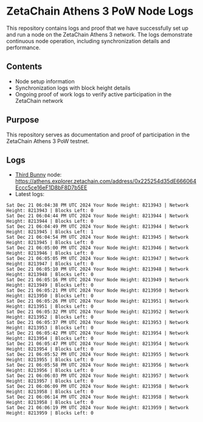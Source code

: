 # ZetaChain Athens 3 PoW Node Logs
This repository contains logs and proof that we have successfully set up and run a node on the ZetaChain Athens 3 network. The logs demonstrate continuous node operation, including synchronization details and performance.

## Contents
- Node setup information
- Synchronization logs with block height details
- Ongoing proof of work logs to verify active participation in the ZetaChain network

## Purpose
This repository serves as documentation and proof of participation in the ZetaChain Athens 3 PoW testnet.

## Logs

- [Third Bunny](https://thirdbunny.xyz/) node: https://athens.explorer.zetachain.com/address/0x225254d35dE666064Eccc5ce16eF1D8bF8D7b5EE
- Latest logs:
```
Sat Dec 21 06:04:38 PM UTC 2024 Your Node Height: 8213943 | Network Height: 8213943 | Blocks Left: 0
Sat Dec 21 06:04:44 PM UTC 2024 Your Node Height: 8213944 | Network Height: 8213944 | Blocks Left: 0
Sat Dec 21 06:04:49 PM UTC 2024 Your Node Height: 8213944 | Network Height: 8213945 | Blocks Left: 1
Sat Dec 21 06:04:54 PM UTC 2024 Your Node Height: 8213945 | Network Height: 8213945 | Blocks Left: 0
Sat Dec 21 06:05:00 PM UTC 2024 Your Node Height: 8213946 | Network Height: 8213946 | Blocks Left: 0
Sat Dec 21 06:05:05 PM UTC 2024 Your Node Height: 8213947 | Network Height: 8213947 | Blocks Left: 0
Sat Dec 21 06:05:10 PM UTC 2024 Your Node Height: 8213948 | Network Height: 8213948 | Blocks Left: 0
Sat Dec 21 06:05:16 PM UTC 2024 Your Node Height: 8213949 | Network Height: 8213949 | Blocks Left: 0
Sat Dec 21 06:05:21 PM UTC 2024 Your Node Height: 8213950 | Network Height: 8213950 | Blocks Left: 0
Sat Dec 21 06:05:26 PM UTC 2024 Your Node Height: 8213951 | Network Height: 8213951 | Blocks Left: 0
Sat Dec 21 06:05:32 PM UTC 2024 Your Node Height: 8213952 | Network Height: 8213952 | Blocks Left: 0
Sat Dec 21 06:05:37 PM UTC 2024 Your Node Height: 8213953 | Network Height: 8213953 | Blocks Left: 0
Sat Dec 21 06:05:42 PM UTC 2024 Your Node Height: 8213954 | Network Height: 8213954 | Blocks Left: 0
Sat Dec 21 06:05:47 PM UTC 2024 Your Node Height: 8213954 | Network Height: 8213954 | Blocks Left: 0
Sat Dec 21 06:05:52 PM UTC 2024 Your Node Height: 8213955 | Network Height: 8213955 | Blocks Left: 0
Sat Dec 21 06:05:58 PM UTC 2024 Your Node Height: 8213956 | Network Height: 8213956 | Blocks Left: 0
Sat Dec 21 06:06:03 PM UTC 2024 Your Node Height: 8213957 | Network Height: 8213957 | Blocks Left: 0
Sat Dec 21 06:06:09 PM UTC 2024 Your Node Height: 8213958 | Network Height: 8213958 | Blocks Left: 0
Sat Dec 21 06:06:14 PM UTC 2024 Your Node Height: 8213958 | Network Height: 8213958 | Blocks Left: 0
Sat Dec 21 06:06:19 PM UTC 2024 Your Node Height: 8213959 | Network Height: 8213959 | Blocks Left: 0
```
